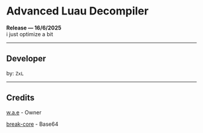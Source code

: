 # Advanced Luau Decompiler
**Release — 16/6/2025**  
i just optimize a bit

---

## Developer

by: `ZxL`

---

## Credits

[w.a.e](https://github.com/w-a-e/Advanced-Decompiler-V3) - Owner

[break-core](https://github.com/break-core/Advanced-Decompiler-V3) - Base64
